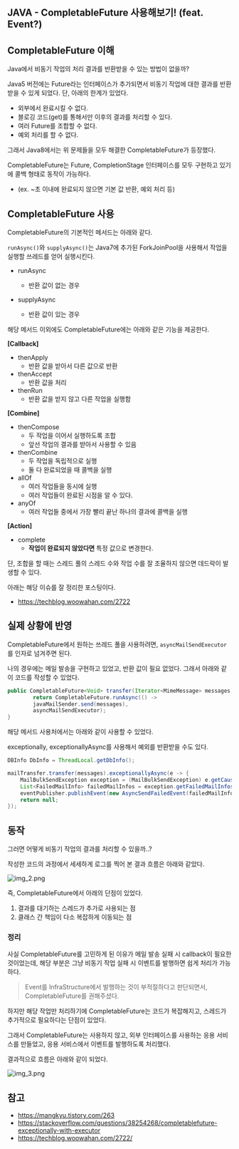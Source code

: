 ## JAVA - CompletableFuture 사용해보기! (feat. Event?)

## CompletableFuture 이해

Java에서 비동기 작업의 처리 결과를 반환받을 수 있는 방법이 없을까?

Java5 버전에는 Future라는 인터페이스가 추가되면서 비동기 작업에 대한 결과를 반환 받을 수 있게 되었다. 단, 아래의 한계가 있었다.
- 외부에서 완료시킬 수 없다.
- 블로깅 코드(get)를 통해서만 이후의 결과를 처리할 수 있다.
- 여러 Future를 조합할 수 없다.
- 예외 처리를 할 수 없다.

그래서 Java8에서는 위 문제들을 모두 해결한 CompletableFuture가 등장했다.

CompletableFuture는 Future, CompletionStage 인터페이스를 모두 구현하고 있기에 콜백 형태로 동작이 가능하다.
- (ex. ~초 이내에 완료되지 않으면 기본 값 반환, 예외 처리 등)

## CompletableFuture 사용

CompletableFuture의 기본적인 메서드는 아래와 같다.

`runAsync()`와 `supplyAsync()`는 Java7에 추가된 ForkJoinPool을 사용해서 작업을 실행할 쓰레드를 얻어 실행시킨다.

- runAsync
  - 반환 값이 없는 경우

- supplyAsync
  - 반환 값이 있는 경우

해당 메서드 이외에도 CompletableFuture에는 아래와 같은 기능을 제공한다.

**[Callback]**
- thenApply
  - 반환 값을 받아서 다른 값으로 반환
- thenAccept
  - 반환 값을 처리
- thenRun
  - 반환 값을 받지 않고 다른 작업을 실행함

**[Combine]**
- thenCompose
  - 두 작업을 이어서 실행하도록 조합
  - 앞선 작업의 결과를 받아서 사용할 수 있음
- thenCombine
  - 두 작업을 독립적으로 실행
  - 둘 다 완료되었을 때 콜백을 실행
- allOf
  - 여러 작업들을 동시에 실행
  - 여러 작업들이 완료된 시점을 알 수 있다.
- anyOf
  - 여러 작업들 중에서 가장 빨리 끝난 하나의 결과에 콜백을 실행

**[Action]**
- complete
  - **작업이 완료되지 않았다면** 특정 값으로 변경한다.

단, 조합을 할 때는 스레드 풀의 스레드 수와 작업 수를 잘 조율하지 않으면 데드락이 발생할 수 있다.

아래는 해당 이슈를 잘 정리한 포스팅이다.
- https://techblog.woowahan.com/2722

## 실제 상황에 반영 

CompletableFuture에서 원하는 쓰레드 풀을 사용하려면, `asyncMailSendExecutor`를 인자로 넘겨주면 된다.

나의 경우에는 메일 발송을 구현하고 있었고, 반환 값이 필요 없었다. 그래서 아래와 같이 코드를 작성할 수 있었다.

```java
public CompletableFuture<Void> transfer(Iterator<MimeMessage> messages){
        return CompletableFuture.runAsync(() ->
        javaMailSender.send(messages),
        asyncMailSendExecutor);
}
```

해당 메서드 사용처에서는 아래와 같이 사용할 수 있었다.

exceptionally, exceptionallyAsync를 사용해서 예외를 반환받을 수도 있다.

```java
DBInfo DbInfo = ThreadLocal.getDbInfo();

mailTransfer.transfer(messages).exceptionallyAsync(e -> {
    MailBulkSendException exception = (MailBulkSendException) e.getCause();
    List<FailedMailInfo> failedMailInfos = exception.getFailedMailInfos();
    eventPublisher.publishEvent(new AsyncSendFailedEvent(failedMailInfos, DbInfo, exception.getMessage()));
    return null;
});
```

## 동작

그러면 어떻게 비동기 작업의 결과를 처리할 수 있을까..?

작성한 코드의 과정에서 세세하게 로그를 찍어 본 결과 흐름은 아래와 같았다.

![img_2.png](images/img_2.png)

즉, CompletableFuture에서 아래의 단점이 있었다.
1. 결과를 대기하는 스레드가 추가로 사용되는 점
2. 클래스 간 책임이 다소 복잡하게 이동되는 점

### 정리

사실 CompletableFuture를 고민하게 된 이유가 메일 발송 실패 시 callback이 필요한 것이었는데, 해당 부분은 그냥 비동기 작업 실패 시 이벤트를 발행하면 쉽게 처리가 가능하다.

> Event를 InfraStructure에서 발행하는 것이 부적절하다고 판단되면서, CompletableFuture를 권해주셨다.

하지만 해당 작업만 처리하기에 CompletableFuture는 코드가 복잡해지고, 스레드가 추가적으로 필요하다는 단점이 있었다.

그래서 CompletableFuture는 사용하지 않고, 외부 인터페이스를 사용하는 응용 서비스를 만들었고, 응용 서비스에서 이벤트를 발행하도록 처리했다.

결과적으로 흐름은 아래와 같이 되었다.

![img_3.png](images/img_3.png)

## 참고
- https://mangkyu.tistory.com/263
- https://stackoverflow.com/questions/38254268/completablefuture-exceptionally-with-executor
- https://techblog.woowahan.com/2722/
